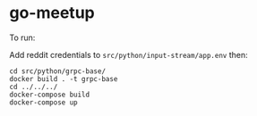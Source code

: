# go-meetup

To run:

Add reddit credentials to `src/python/input-stream/app.env`
then:
```
cd src/python/grpc-base/
docker build . -t grpc-base
cd ../../../
docker-compose build
docker-compose up
```
